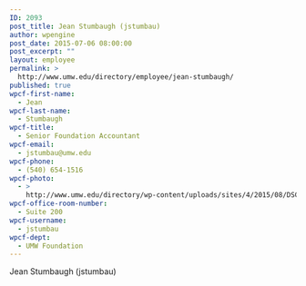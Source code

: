 ```yaml
---
ID: 2093
post_title: Jean Stumbaugh (jstumbau)
author: wpengine
post_date: 2015-07-06 08:00:00
post_excerpt: ""
layout: employee
permalink: >
  http://www.umw.edu/directory/employee/jean-stumbaugh/
published: true
wpcf-first-name:
  - Jean
wpcf-last-name:
  - Stumbaugh
wpcf-title:
  - Senior Foundation Accountant
wpcf-email:
  - jstumbau@umw.edu
wpcf-phone:
  - (540) 654-1516
wpcf-photo:
  - >
    http://www.umw.edu/directory/wp-content/uploads/sites/4/2015/08/DSC_7986-jean.jpg
wpcf-office-room-number:
  - Suite 200
wpcf-username:
  - jstumbau
wpcf-dept:
  - UMW Foundation
---
```

Jean Stumbaugh (jstumbau)
